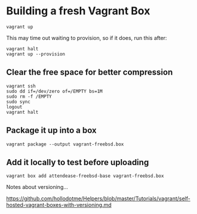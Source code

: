 # Building a fresh Vagrant Box

    vagrant up

This may time out waiting to provision, so if it does, run this after:

    vagrant halt
    vagrant up --provision

## Clear the free space for better compression

    vagrant ssh
    sudo dd if=/dev/zero of=/EMPTY bs=1M
    sudo rm -f /EMPTY
    sudo sync
    logout
    vagrant halt

## Package it up into a box

    vagrant package --output vagrant-freebsd.box

## Add it locally to test before uploading

    vagrant box add attendease-freebsd-base vagrant-freebsd.box

Notes about versioning...

https://github.com/hollodotme/Helpers/blob/master/Tutorials/vagrant/self-hosted-vagrant-boxes-with-versioning.md
